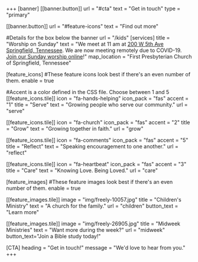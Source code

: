 +++
[banner]
  [[banner.button]]
      url = "#cta"
      text = "Get in touch"
      type = "primary"

  [[banner.button]]
      url = "#feature-icons"
      text = "Find out more"

#Details for the box below the banner url = "/kids"
[services]
  title = "Worship on Sunday"
  text = "We meet at 11 am at [200 W 5th Ave Springfield, Tennessee](https://goo.gl/maps/zMG8Hi5qnzPJ7wEk6). We are now meeting remotely due to COVID-19. [Join our Sunday worship online](https://www.youtube.com/playlist?list=PLapVdTsxVE01QDYhxVz1uNFo9CM5Op9wf)!"
  map_location = "First Presbyterian Church of Springfield, Tennessee"

[feature_icons]
  #These feature icons look best if there's an even number of them.
  enable = true

  #Accent is a color defined in the CSS file. Choose between 1 and 5
  [[feature_icons.tile]]
    icon = "fa-hands-helping"
    icon_pack = "fas"
    accent = "1"
    title = "Serve"
    text = "Growing people who serve our community."
    url = "serve"

  [[feature_icons.tile]]
    icon = "fa-church"
    icon_pack = "fas"
    accent = "2"
    title = "Grow"
    text = "Growing together in faith."
    url = "grow"

  [[feature_icons.tile]]
    icon = "fa-comments"
    icon_pack = "fas"
    accent = "5"
    title = "Reflect"
    text = "Speaking encouragement to one another."
    url = "reflect"

  [[feature_icons.tile]]
    icon = "fa-heartbeat"
    icon_pack = "fas"
    accent = "3"
    title = "Care"
    text = "Knowing Love. Being Loved."
    url = "care"

[feature_images]
#These feature images look best if there's an even number of them.
  enable = true

  [[feature_images.tile]]
    image = "img/freely-10057.jpg"
    title = "Children's Ministry"
    text = "A church for the family."
    url = "children"
    button_text = "Learn more"

  [[feature_images.tile]]
    image = "img/freely-26905.jpg"
    title = "Midweek Ministries"
    text = "Want more during the week?"
    url = "midweek"
    button_text="Join a Bible study today!"

[CTA]
  heading = "Get in touch!"
  message = "We'd love to hear from you."
+++
